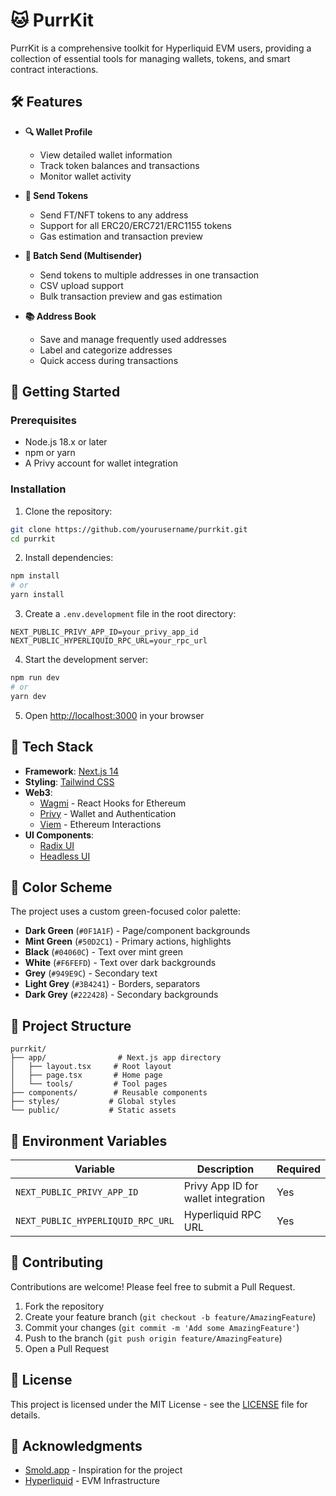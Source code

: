 # 🐱 PurrKit

PurrKit is a comprehensive toolkit for Hyperliquid EVM users, providing a collection of essential tools for managing wallets, tokens, and smart contract interactions.

## 🛠️ Features

- **🔍 Wallet Profile**
  - View detailed wallet information
  - Track token balances and transactions
  - Monitor wallet activity

- **💸 Send Tokens**
  - Send FT/NFT tokens to any address
  - Support for all ERC20/ERC721/ERC1155 tokens
  - Gas estimation and transaction preview

- **👥 Batch Send (Multisender)**
  - Send tokens to multiple addresses in one transaction
  - CSV upload support
  - Bulk transaction preview and gas estimation

- **📚 Address Book**
  - Save and manage frequently used addresses
  - Label and categorize addresses
  - Quick access during transactions

## 🚀 Getting Started

### Prerequisites

- Node.js 18.x or later
- npm or yarn
- A Privy account for wallet integration

### Installation

1. Clone the repository:
```bash
git clone https://github.com/yourusername/purrkit.git
cd purrkit
```

2. Install dependencies:
```bash
npm install
# or
yarn install
```

3. Create a `.env.development` file in the root directory:
```env
NEXT_PUBLIC_PRIVY_APP_ID=your_privy_app_id
NEXT_PUBLIC_HYPERLIQUID_RPC_URL=your_rpc_url
```

4. Start the development server:
```bash
npm run dev
# or
yarn dev
```

5. Open [http://localhost:3000](http://localhost:3000) in your browser

## 🎨 Tech Stack

- **Framework**: [Next.js 14](https://nextjs.org/)
- **Styling**: [Tailwind CSS](https://tailwindcss.com/)
- **Web3**: 
  - [Wagmi](https://wagmi.sh/) - React Hooks for Ethereum
  - [Privy](https://privy.io/) - Wallet and Authentication
  - [Viem](https://viem.sh/) - Ethereum Interactions
- **UI Components**: 
  - [Radix UI](https://www.radix-ui.com/)
  - [Headless UI](https://headlessui.com/)

## 🌈 Color Scheme

The project uses a custom green-focused color palette:

- **Dark Green** (`#0F1A1F`) - Page/component backgrounds
- **Mint Green** (`#50D2C1`) - Primary actions, highlights
- **Black** (`#04060C`) - Text over mint green
- **White** (`#F6FEFD`) - Text over dark backgrounds
- **Grey** (`#949E9C`) - Secondary text
- **Light Grey** (`#3B4241`) - Borders, separators
- **Dark Grey** (`#222428`) - Secondary backgrounds

## 📁 Project Structure

```
purrkit/
├── app/                # Next.js app directory
│   ├── layout.tsx     # Root layout
│   ├── page.tsx       # Home page
│   └── tools/         # Tool pages
├── components/        # Reusable components
├── styles/           # Global styles
└── public/           # Static assets
```

## 🔐 Environment Variables

| Variable | Description | Required |
|----------|-------------|----------|
| `NEXT_PUBLIC_PRIVY_APP_ID` | Privy App ID for wallet integration | Yes |
| `NEXT_PUBLIC_HYPERLIQUID_RPC_URL` | Hyperliquid RPC URL | Yes |

## 🤝 Contributing

Contributions are welcome! Please feel free to submit a Pull Request.

1. Fork the repository
2. Create your feature branch (`git checkout -b feature/AmazingFeature`)
3. Commit your changes (`git commit -m 'Add some AmazingFeature'`)
4. Push to the branch (`git push origin feature/AmazingFeature`)
5. Open a Pull Request

## 📝 License

This project is licensed under the MIT License - see the [LICENSE](LICENSE) file for details.

## 🙏 Acknowledgments

- [Smold.app](https://smold.app/) - Inspiration for the project
- [Hyperliquid](https://hyperliquid.xyz/) - EVM Infrastructure
